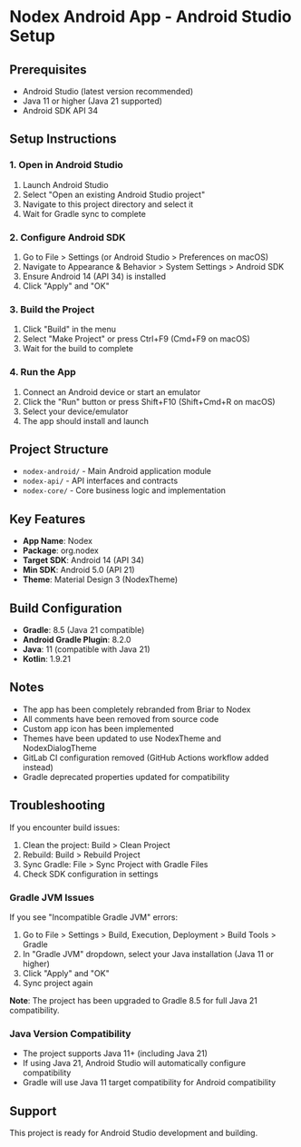 # Nodex Android App - Android Studio Setup

## Prerequisites
- Android Studio (latest version recommended)
- Java 11 or higher (Java 21 supported)
- Android SDK API 34

## Setup Instructions

### 1. Open in Android Studio
1. Launch Android Studio
2. Select "Open an existing Android Studio project"
3. Navigate to this project directory and select it
4. Wait for Gradle sync to complete

### 2. Configure Android SDK
1. Go to File > Settings (or Android Studio > Preferences on macOS)
2. Navigate to Appearance & Behavior > System Settings > Android SDK
3. Ensure Android 14 (API 34) is installed
4. Click "Apply" and "OK"

### 3. Build the Project
1. Click "Build" in the menu
2. Select "Make Project" or press Ctrl+F9 (Cmd+F9 on macOS)
3. Wait for the build to complete

### 4. Run the App
1. Connect an Android device or start an emulator
2. Click the "Run" button or press Shift+F10 (Shift+Cmd+R on macOS)
3. Select your device/emulator
4. The app should install and launch

## Project Structure
- `nodex-android/` - Main Android application module
- `nodex-api/` - API interfaces and contracts
- `nodex-core/` - Core business logic and implementation

## Key Features
- **App Name**: Nodex
- **Package**: org.nodex
- **Target SDK**: Android 14 (API 34)
- **Min SDK**: Android 5.0 (API 21)
- **Theme**: Material Design 3 (NodexTheme)

## Build Configuration
- **Gradle**: 8.5 (Java 21 compatible)
- **Android Gradle Plugin**: 8.2.0
- **Java**: 11 (compatible with Java 21)
- **Kotlin**: 1.9.21

## Notes
- The app has been completely rebranded from Briar to Nodex
- All comments have been removed from source code
- Custom app icon has been implemented
- Themes have been updated to use NodexTheme and NodexDialogTheme
- GitLab CI configuration removed (GitHub Actions workflow added instead)
- Gradle deprecated properties updated for compatibility

## Troubleshooting
If you encounter build issues:
1. Clean the project: Build > Clean Project
2. Rebuild: Build > Rebuild Project
3. Sync Gradle: File > Sync Project with Gradle Files
4. Check SDK configuration in settings

### Gradle JVM Issues
If you see "Incompatible Gradle JVM" errors:
1. Go to File > Settings > Build, Execution, Deployment > Build Tools > Gradle
2. In "Gradle JVM" dropdown, select your Java installation (Java 11 or higher)
3. Click "Apply" and "OK"
4. Sync project again

**Note**: The project has been upgraded to Gradle 8.5 for full Java 21 compatibility.

### Java Version Compatibility
- The project supports Java 11+ (including Java 21)
- If using Java 21, Android Studio will automatically configure compatibility
- Gradle will use Java 11 target compatibility for Android compatibility

## Support
This project is ready for Android Studio development and building.
